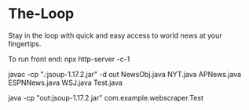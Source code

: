 # The-Loop
Stay in the loop with quick and easy access to world news at your fingertips.

To run front end: npx http-server -c-1

javac -cp ".:jsoup-1.17.2.jar" -d out NewsObj.java NYT.java APNews.java ESPNNews.java WSJ.java Test.java


java  -cp "out:jsoup-1.17.2.jar" com.example.webscraper.Test
